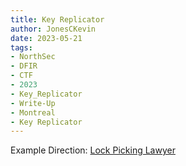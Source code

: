 ```yaml
---
title: Key Replicator
author: JonesCKevin
date: 2023-05-21
tags:
- NorthSec
- DFIR
- CTF
- 2023
- Key_Replicator
- Write-Up
- Montreal
- Key Replicator
---
```



Example Direction: [Lock Picking Lawyer](https://youtu.be/L5Fus7qbRZM?si=mcCrmkEx35JAVI3c)
